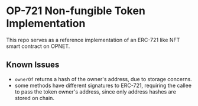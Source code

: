 # OP-721 Non-fungible Token Implementation
This repo serves as a reference implementation of an ERC-721 like NFT smart contract on OPNET.

## Known Issues
 - `ownerOf` returns a hash of the owner's address, due to storage concerns.
 - some methods have different signatures to ERC-721, requiring the callee to pass the token owner's address, since only address hashes are stored on chain.


